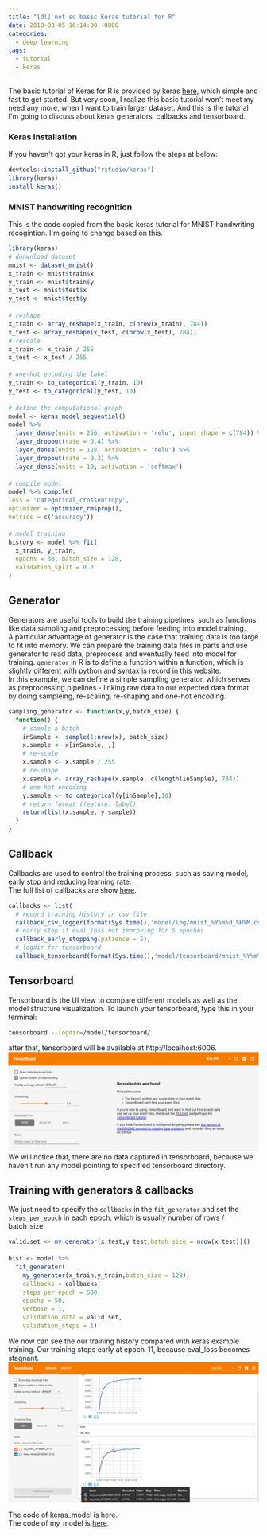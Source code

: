 ```yaml
---
title: "[dl] not so basic Keras tutorial for R"
date: 2018-08-05 16:14:00 +0800
categories: 
  - deep learning
tags:
  - tutorial
  - keras
---
```


The basic tutorial of Keras for R is provided by keras [here](https://keras.rstudio.com/index.html), which simple and fast to get started. But very soon, I realize this basic tutorial won't meet my need any more, when I want to train larger dataset. And this is the tutorial I'm going to discuss about keras generators, callbacks and tensorboard.

### Keras Installation
If you haven't got your keras in R, just follow the steps at below:
```r
devtools::install_github("rstudio/keras")
library(keras)
install_keras()
```

### MNIST handwriting recognition
This is the code copied from the basic keras tutorial for MNIST handwriting recogintion.
I'm going to change based on this.  

```r
library(keras)
# donwnload dataset
mnist <- dataset_mnist()
x_train <- mnist$train$x
y_train <- mnist$train$y
x_test <- mnist$test$x
y_test <- mnist$test$y

# reshape
x_train <- array_reshape(x_train, c(nrow(x_train), 784))
x_test <- array_reshape(x_test, c(nrow(x_test), 784))
# rescale
x_train <- x_train / 255
x_test <- x_test / 255

# one-hot encoding the label
y_train <- to_categorical(y_train, 10)
y_test <- to_categorical(y_test, 10)

# define the computational graph
model <- keras_model_sequential() 
model %>% 
  layer_dense(units = 256, activation = 'relu', input_shape = c(784)) %>% 
  layer_dropout(rate = 0.4) %>% 
  layer_dense(units = 128, activation = 'relu') %>%
  layer_dropout(rate = 0.3) %>%
  layer_dense(units = 10, activation = 'softmax')

# compile model
model %>% compile(
loss = 'categorical_crossentropy',
optimizer = optimizer_rmsprop(),
metrics = c('accuracy'))

# model training
history <- model %>% fit(
  x_train, y_train, 
  epochs = 30, batch_size = 128, 
  validation_split = 0.2
)
```

## Generator
Generators are useful tools to build the training pipelines, such as functions like data sampling and preprocessing before feeding into model training.   
A particular advantage of generator is the case that training data is too large to fit into memory. We can prepare the training data files in parts and use generator to read data, preprocess and eventually feed into model for training.
`generator` in R is to define a function within a function, which is slightly different with python and syntax is record in this [website](https://rstudio.github.io/reticulate/articles/introduction.html#generators).   
In this example, we can define a simple sampling generator, which serves as preprocessing pipelines - linking raw data to our expected data format by doing sampleing, re-scaling, re-shaping and one-hot encoding.
```r
sampling_generator <- function(x,y,batch_size) {
  function() {
    # sample a batch
    inSample <- sample(1:nrow(x), batch_size)
    x.sample <- x[inSample, ,]
    # re-scale
    x.sample <- x.sample / 255
    # re-shape
    x.sample <- array_reshape(x.sample, c(length(inSample), 784))
    # one-hot encoding
    y.sample <- to_categorical(y[inSample],10)
    # return format (feature, label)
    return(list(x.sample, y.sample))
  }
}

```

## Callback
Callbacks are used to control the training process, such as saving model, early stop and reducing learning rate.   
The full list of callbacks are show [here](https://keras.rstudio.com/articles/training_callbacks.html).
```r
callbacks <- list(
  # record training history in csv file
  callback_csv_logger(format(Sys.time(),'model/log/mnist_%Y%m%d_%H%M.csv')),
  # early stop if eval_loss not improving for 5 epoches
  callback_early_stopping(patience = 5),
  # logdir for tensorboard
  callback_tensorboard(format(Sys.time(),'model/tensorboard/mnist_%Y%m%d_%H%M')))
```

## Tensorboard
Tensorboard is the UI view to compare different models as well as the model structure visualization.
To launch your tensorboard, type this in your terminal:
```bash
tensorboard --logdir=/model/tensorboard/
```
after that, tensorboard will be available at http://localhost:6006. 
![tensorboard-1](https://github.com/6chaoran/data-story/raw/master/deep-learning/keras-R-tutorial/generator-callback/image/tensorboard-1.JPG)
We will notice that, there are no data captured in tensorboard, because we haven't run any model pointing to specified tensorboard directory.

## Training with generators & callbacks
We just need to specify the `callbacks` in the `fit_generator` and set the `steps_per_epoch` in each epoch, which is usually number of rows / batch_size. 

```r
valid.set <- my_generator(x_test,y_test,batch_size = nrow(x_test))()

hist <- model %>%
  fit_generator(
    my_generator(x_train,y_train,batch_size = 128),
    callbacks = callbacks,
    steps_per_epoch = 500,
    epochs = 50,
    verbose = 1,
    validation_data = valid.set,
    validation_steps = 1)
```

We now can see the our training history compared with keras example training. Our training stops early at epoch-11, because eval_loss becomes stagnant.
![tensorboard-2](https://github.com/6chaoran/data-story/raw/master/deep-learning/keras-R-tutorial/generator-callback/image/tensorboard-2.JPG)

The code of keras_model is [here](https://github.com/6chaoran/data-story/raw/master/deep-learning/keras-R-tutorial/generator-callback/mnist.R).   
The code of my_model is [here](https://github.com/6chaoran/data-story/raw/master/deep-learning/keras-R-tutorial/generator-callback/my_mnist.R).
